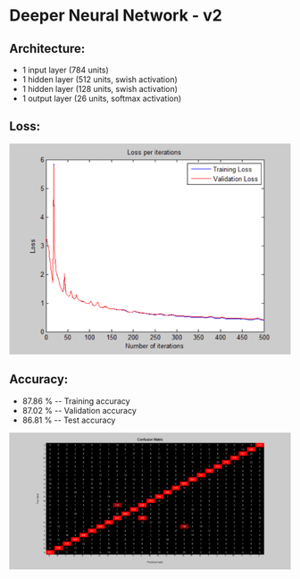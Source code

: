 # Deeper Neural Network - v2

## Architecture:

- 1 input layer (784 units)
- 1 hidden layer (512 units, swish activation)
- 1 hidden layer (128 units, swish activation)
- 1 output layer (26 units, softmax activation)

## Loss:

![image](Visualizations/Loss_per_iterations.png)

## Accuracy:

- 87.86 % -- Training accuracy
- 87.02 % -- Validation accuracy
- 86.81 % -- Test accuracy

![image](Visualizations/Confusion_Matrix.png)

